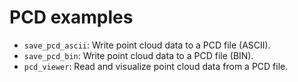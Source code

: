 # PCD examples

- `save_pcd_ascii`: Write point cloud data to a PCD file (ASCII).
- `save_pcd_bin`: Write point cloud data to a PCD file (BIN).
- `pcd_viewer`: Read and visualize point cloud data from a PCD file.
